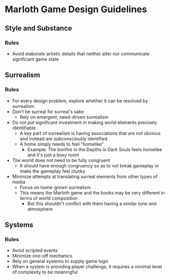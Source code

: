 # Marloth Game Design Guidelines

## Style and Substance

### Rules

* Avoid elaborate artistic details that neither alter nor communicate significant game state

## Surrealism

### Rules

* For every design problem, explore whether it can be resolved by surrealism
* Don't be surreal for surreal's sake
  * Rely on emergent, need-driven surrealism
* Do not put significant investment in making world elements precisely identifiable
  * A key part of surrealism is having associations that are not obvious and instead are subconsciously identified
  * A home simply needs to feel "homelike"
    * Example: The bonfire in the Depths in Dark Souls feels homelike and it's just a boxy room
* The world does not need to be fully congruent
  * It should have enough congruency so as to not break gameplay or make the gameplay feel clunky
* Minimize attempts at translating surreal elements from other types of media
  * Focus on home-grown surrealism
  * This means the Marloth game and the books may be very different in terms of world composition
    * But this shouldn't conflict with them having a similar tone and atmosphere

## Systems

### Rules

* Avoid scripted events
* Minimize one-off mechanics
* Rely on general systems to supply game logic
* When a system is providing player challenge, it requires a minimal level of complexity to be meaningful